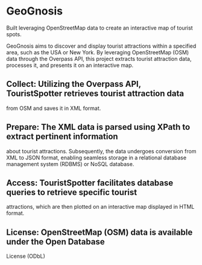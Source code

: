# GeoGnosis
Built leveraging OpenStreetMap data to create an interactive map of tourist spots.

GeoGnosis aims to discover and display tourist attractions within a
specified area, such as the USA or New York. By leveraging OpenStreetMap
(OSM) data through the Overpass API, this project extracts tourist attraction data,
processes it, and presents it on an interactive map.

## Collect: Utilizing the Overpass API, TouristSpotter retrieves tourist attraction data
from OSM and saves it in XML format.

## Prepare: The XML data is parsed using XPath to extract pertinent information
about tourist attractions. Subsequently, the data undergoes conversion from XML
to JSON format, enabling seamless storage in a relational database management
system (RDBMS) or NoSQL database.

## Access: TouristSpotter facilitates database queries to retrieve specific tourist
attractions, which are then plotted on an interactive map displayed in HTML
format.

## License: OpenStreetMap (OSM) data is available under the Open Database
License (ODbL)
